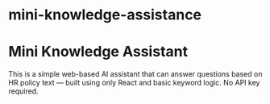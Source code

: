 # mini-knowledge-assistance
# Mini Knowledge Assistant

This is a simple web-based AI assistant that can answer questions based on HR policy text — built using only React and basic keyword logic. No API key required.

